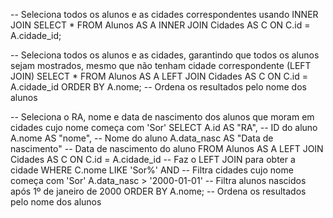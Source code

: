 -- Seleciona todos os alunos e as cidades correspondentes usando INNER JOIN
SELECT *
FROM Alunos AS A
INNER JOIN Cidades AS C ON C.id = A.cidade_id;

-- Seleciona todos os alunos e as cidades, garantindo que todos os alunos sejam mostrados, mesmo que não tenham cidade correspondente (LEFT JOIN)
SELECT *
FROM Alunos AS A
LEFT JOIN Cidades AS C ON C.id = A.cidade_id
ORDER BY A.nome; -- Ordena os resultados pelo nome dos alunos

-- Seleciona o RA, nome e data de nascimento dos alunos que moram em cidades cujo nome começa com 'Sor'
SELECT 
    A.id AS "RA",                -- ID do aluno
    A.nome AS "nome",            -- Nome do aluno
    A.data_nasc AS "Data de nascimento" -- Data de nascimento do aluno
FROM 
    Alunos AS A 
LEFT JOIN 
    Cidades AS C ON C.id = A.cidade_id -- Faz o LEFT JOIN para obter a cidade
WHERE
    C.nome LIKE 'Sor%' AND        -- Filtra cidades cujo nome começa com 'Sor'
    A.data_nasc > '2000-01-01'   -- Filtra alunos nascidos após 1º de janeiro de 2000
ORDER BY
    A.nome;                       -- Ordena os resultados pelo nome dos alunos
